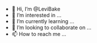 - 👋 Hi, I’m @LeviBake
- 👀 I’m interested in ...
- 🌱 I’m currently learning ...
- 💞️ I’m looking to collaborate on ...
- 📫 How to reach me ...

<!---
LeviBake/LeviBake is a ✨ special ✨ repository because its `README.md` (this file) appears on your GitHub profile.
You can click the Preview link to take a look at your changes.
--->

